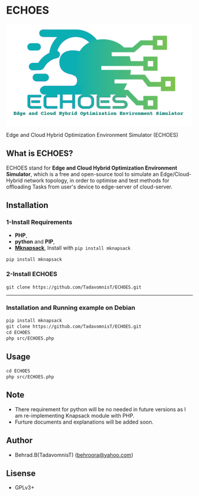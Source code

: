 # ECHOES

![ECHOES_logo](./docs/ECHOES_logo.png)

Edge and Cloud Hybrid Optimization Environment Simulator (ECHOES)

## What is ECHOES?

ECHOES stand for **Edge and Cloud Hybrid Optimization Environment Simulator**, which is a free and open-source tool to simulate an Edge/Cloud-Hybrid network topology, in order to optimise and test methods for offloading Tasks from user's device to edge-server of cloud-server.


## Installation

### 1-Install Requirements
* **PHP**,
* **python** and **PIP**,
* **[Mknapsack](https://github.com/jmyrberg/mknapsack)**, Install with `pip install mknapsack`
```shell
pip install mknapsack
```
### 2-Install ECHOES
```shell
git clone https://github.com/TadavomnisT/ECHOES.git
```
____________________________________________________________

### Installation and Running example on Debian
```shell
pip install mknapsack
git clone https://github.com/TadavomnisT/ECHOES.git
cd ECHOES
php src/ECHOES.php
```


## Usage

```shell
cd ECHOES
php src/ECHOES.php
```

## Note

* There requirement for python will be no needed in future versions as I am re-implementing Knapsack module with PHP.
* Furture documents and explanations will be added soon.

## Author 

* Behrad.B(TadavomnisT) (behroora@yahoo.com)

## Lisense

* GPLv3+

